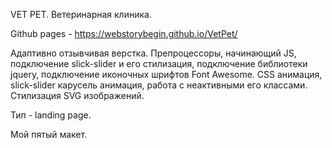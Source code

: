 VET PET. Ветеринарная клиника.

Github pages - https://webstorybegin.github.io/VetPet/

Адаптивно отзывчивая верстка. Препроцессоры, начинающий JS, подключение slick-slider и его стилизация, подключение библиотеки jquery, подключение иконочных шрифтов Font Awesome. CSS анимация, slick-slider карусель анимация, работа с неактивными его классами. Стилизация SVG изображений.

Тип - landing page.

Мой пятый макет.

